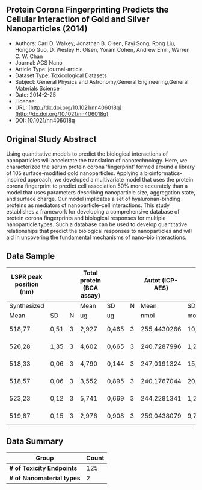 
<div style="float: right; width: 200px" class='altmetric-embed' data-badge-type='donut' data-condensed='true' data-badge-details='right' data-doi="10.1021/nn406018q"></div>

## Protein Corona Fingerprinting Predicts the Cellular Interaction of Gold and Silver Nanoparticles (2014)
<script type="application/ld+json">
	{	
		"@context": {
			"bs": "https://bioschemas.org/",
			"schema": "https://schema.org/",
			"citation": "schema:citation",
			"name": "schema:name",
			"url": "schema:url",
			"variableMeasured": "schema:variableMeasured"
		},
		"variableMeasured": [
			{
				"@type": "schema:PropertyValue",
				"name": "MI-R1.3-ABSTRACT-BASIC-CHEMICAL_COMPOSITION"
			},
			{
				"@type": "schema:PropertyValue",
				"name": "MI-R1.3-ABSTRACT-BASIC-SURFACE_CHEMISTRY"
			},
			{
				"@type": "schema:PropertyValue",
				"name": "MI-R1.3-ABSTRACT-PHYSCHEM-SIZE"
			},
			{
				"@type": "schema:PropertyValue",
				"name": "MI-R1.3-ABSTRACT-PHYSCHEM-DISPERSIBILITY"
			},
			{
				"@type": "schema:PropertyValue",
				"name": "MI-R1.3-ABSTRACT-PHYSCHEM-ZETA_POTENTIAL"
			},
			{
				"@type": "schema:PropertyValue",
				"name": "MI-R1.3-ABSTRACT-PHYSCHEM-SURFACE_AREA"
			}
		],
		"@type": "schema:Dataset",
		"name": "Protein Corona Fingerprinting Predicts the Cellular Interaction of Gold and Silver Nanoparticles",
		"url": "http://dx.doi.org/10.1021/nn406018q",
		"citation": "https://doi.org/10.1021/nn406018q",
		"@id": "10.1021/nn406018q",
		"http://purl.org/dc/terms/conformsTo": { "@type": "schema:CreativeWork", "@id": "https://bioschemas.org/profiles/Dataset/0.4-DRAFT" },
		"schema:license": "",
		"schema:creator": [
		  {
			"@type": "schema:Organization",
			"name": "RiskGONE"
		  }
		],
		"schema:datePublished": "2014-2-25"
	}
</script>

* Authors: Carl D. Walkey, Jonathan B. Olsen, Fayi Song, Rong Liu, Hongbo Guo, D. Wesley H. Olsen, Yoram Cohen, Andrew Emili, Warren C. W. Chan
* Journal: ACS Nano
* Article Type: journal-article
* Dataset Type: Toxicological Datasets
* Subject: General Physics and Astronomy,General Engineering,General Materials Science
* Date: 2014-2-25
* License: []()
* URL: [http://dx.doi.org/10.1021/nn406018q](http://dx.doi.org/10.1021/nn406018q)
* DOI: 10.1021/nn406018q



## Original Study Abstract

Using quantitative models to predict the biological interactions of nanoparticles will accelerate the translation of nanotechnology. Here, we characterized the serum protein corona ‘fingerprint’ formed around a library of 105 surface-modified gold nanoparticles. Applying a bioinformatics-inspired approach, we developed a multivariate model that uses the protein corona fingerprint to predict cell association 50% more accurately than a model that uses parameters describing nanoparticle size, aggregation state, and surface charge. Our model implicates a set of hyaluronan-binding proteins as mediators of nanoparticle–cell interactions. This study establishes a framework for developing a comprehensive database of protein corona fingerprints and biological responses for multiple nanoparticle types. Such a database can be used to develop quantitative relationships that predict the biological responses to nanoparticles and will aid in uncovering the fundamental mechanisms of nano–bio interactions.


## Data Sample

|LSPR peak position (nm)|        |      |Total protein (BCA assay)|       |          |Autot (ICP-AES)|       |      |Total surface area (SAtot)|       |       |Protein density|       |
|------|--------|------|-------------|-------|----------|------|-------|------|-------|-------|-------|-------|-------|
|Synthesized|        |      |Mean         |SD     |N         |Mean  |SD     |N     |SAtot  |SD     |N      |Mean   |SEM    |
|Mean  |SD      |N     |ug           |ug     |          |nmol  |mol    |      |cm^2   |cm^2   |       |ug/cm^2|ug/cm^2|
|518,77|0,51    |3     |2,927        |0,465  |3         |255,4430266|10,23948422|2     |1,061E+01|4,255E-01|2      |2,758E-01|0,026465833|
|526,28|1,35    |3     |4,602        |0,665  |3         |240,7287996|1,23667649|2     |1,000E+01|5,139E-02|2      |4,601E-01|0,038405008|
|518,33|0,06    |3     |4,790        |0,144  |3         |247,0191324|15,07699228|2     |1,026E+01|6,265E-01|2      |4,667E-01|0,021712246|
|518,57|0,06    |3     |3,552        |0,895  |3         |240,1767044|20,22898362|2     |9,980E+00|8,406E-01|2      |3,559E-01|0,055952944|
|523,23|0,12    |3     |5,741        |0,669  |3         |244,2281341|1,237773251|2     |1,015E+01|5,143E-02|2      |5,657E-01|0,038100112|
|519,87|0,15    |3     |2,976        |0,908  |3         |259,0438079|9,796935585|2     |1,076E+01|4,071E-01|2      |2,765E-01|0,049275338|



## Data Summary

| **Group**                    | **Count** |
| ---------------------------- | --------- |
| **\# of Toxicity Endpoints** |    125    |
| **\# of Nanomaterial types** |    2      |

